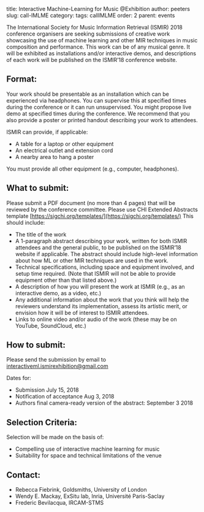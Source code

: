 title: Interactive Machine-Learning for Music @Exhibition
author: peeters
slug: call-IMLME
category:
tags: callIMLME
order: 2
parent: events


The International Society for Music Information Retrieval (ISMIR) 2018 conference organisers are seeking submissions of creative work showcasing the use of machine learning and other MIR techniques in music composition and performance. This work can be of any musical genre. It will be exhibited as installations and/or interactive demos, and descriptions of each work will be published on the ISMIR’18 conference website.

## Format:

Your work should be presentable as an installation which can be experienced via headphones. You can supervise this at specified times during the conference or it can run unsupervised. You might propose live demo at specified times during the conference. We recommend that you also provide a poster or printed handout describing your work to attendees.

ISMIR can provide, if applicable:

- A table for a laptop or other equipment 
- An electrical outlet and extension cord 
- A nearby area to hang a poster 


You must provide all other equipment (e.g., computer, headphones). 

## What to submit:

Please submit a PDF document (no more than 4 pages) that will be reviewed by the conference committee. Please use CHI Extended Abstracts template [https://sigchi.org/templates/](https://sigchi.org/templates/)
This should include:

- The title of the work
- A 1-paragraph abstract describing your work, written for both ISMIR attendees and the general public, to be published on the ISMIR’18 website if applicable. The abstract should include high-level information about how ML or other MIR techniques are used in the work.
- Technical specifications, including space and equipment involved, and setup time required. (Note that ISMIR will not be able to provide equipment other than that listed above.)
- A description of how you will present the work at ISMIR (e.g., as an interactive demo, as a video, etc.)
- Any additional information about the work that you think will help the reviewers understand its implementation, assess its artistic merit, or envision how it will be of interest to ISMIR attendees.
- Links to online video and/or audio of the work (these may be on YouTube, SoundCloud, etc.)



## How to submit:

Please send the submission by email to [interactiveml.ismirexhibition@gmail.com](mailto:interactiveml.ismirexhibition@gmail.com)

Dates for:

- Submission July 15, 2018
- Notification of acceptance    Aug 3, 2018
- Authors final camera-ready version of the abstract: September 3 2018

## Selection Criteria:

Selection will be made on the basis of:

- Compelling use of interactive machine learning for music
- Suitability for space and technical limitations of the venue


## Contact: 

- Rebecca Fiebrink, Goldsmiths, University of London
- Wendy E. Mackay, ExSitu lab, Inria, Université Paris-Saclay
- Frederic Bevilacqua, IRCAM-STMS